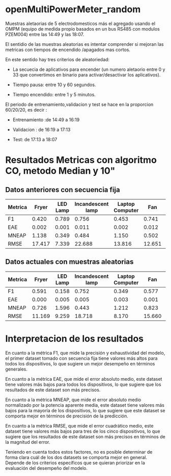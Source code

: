 # openMultiPowerMeter_random
Muestras aletaorias de 5 electrodomesticos más el agregado usando el OMPM  (equipo de medida propio  basados en un bus RS485 con modulos PZEM004) entre  las 14:49 y las 18:07.

El sentidio de las muestras aleatorias es intentar comprender si mejoran las metricas con tiempos de encendido /apagados mas cortos.

En este sentido  hay tres criterios de aleatoriedad:

- La secuecia de aplicativos para encender (un numero aletaorio entre 0 y 33 que convertimos en binario para activar/desactivar los aplicativos).

- Tiempo pausa: entre  10 y 60 segundos.

- Tiempo encendido: entre 1 y 5 minutos.

El periodo de entrenamiento,validacion  y test  se hace en la proporcion 60/20/20, es decir : 

- Entrenamiento :de 14:49 a 16:19

- Validacion : de 16:19 a 17:13

- Test: de 17:13 a 18:07

# Resultados Metricas  con algoritmo CO, metodo Median  y 10"

## Datos anteriores con secuencia fija

| Metrica          | Fryer   | LED Lamp | Incandescent lamp | Laptop Computer | Fan     | Media Aritmética |
|-----------------|---------|----------|------------------|----------------|---------|------------------|
| F1              | 0.420   | 0.789    | 0.756            | 0.453           | 0.741   | 0.632            |
| EAE            | 0.002   | 0.001    | 0.011            | 0.002           | 0.012   | 0.006            |
| MNEAP       | 1.138   | 0.349    | 0.484            | 1.150           | 0.502   | 0.725            |
| RMSE        | 17.417 | 7.339     | 22.688         | 13.816         | 12.651 | 14.382           |



## Datos actuales con muestras aleatorias 

| Metrica          | Fryer   | LED Lamp | Incandescent lamp | Laptop Computer | Fan     | Media Aritmética |
|-----------------|---------|----------|------------------|----------------|---------|------------------|
| F1              | 0.591   | 0.158    | 0.752            | 0.349           | 0.577   | 0.485            |
| EAE            | 0.000 | 0.005   | 0.005             | 0.003          | 0.001  | 0.002             |
| MNEAP       | 0.726   | 1.596     | 0.443            | 1.212           | 0.823   | 0.960            |
| RMSE        | 11.169 | 9.259     | 18.718          | 8.170           | 15.660 | 12.995           |







# Interpretacion de los resultados

En cuanto a la métrica F1, que mide la precisión y exhaustividad del modelo, el primer dataset tomado  con secuencia fija tiene valores más altos para todos los dispositivos, lo que sugiere un mejor desempeño en términos generales.

En cuanto a la métrica EAE, que mide el error absoluto medio, este dataset tiene valores más bajos para todos los dispositivos, lo que sugiere que los resultados de este dataset son más precisos.

En cuanto a la métrica MNEAP, que mide el error absoluto medio normalizado por la potencia aparente media, este dataset tiene valores más bajos para la mayoría de los dispositivos, lo que sugiere que este dataset se comporta mejor en términos de precisión de la predicción.

En cuanto a la métrica RMSE, que mide el error cuadrático medio, este dataset tiene valores más bajos para tres de los cinco dispositivos, lo que sugiere que los resultados de este dataset son más precisos en términos de la magnitud del error.

Teniendo en cuenta todos estos factores, no es posible determinar de forma clara cuál de los dos datasets se comporta mejor en general. Depende de los criterios específicos que se quieran priorizar en la evaluación del desempeño del modelo.


